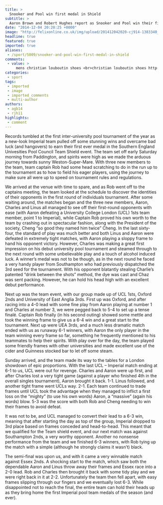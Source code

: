 ```yaml
---
title: >
  Snooker and Pool win first medal in Shield
subtitle: >
  Aaron Brown and Robert Hughes report as Snooker and Pool win their first medal at the Southern England Championships
date: "2014-12-04 20:20:25 +0000"
image: "http://felixonline.co.uk/img/upload/201412042020-cj914-1383340_10100177190907641_6215749255525179063_n.jpg"
headline: true
featured: true
imported: true
aliases:
 - /sport/5009/snooker-and-pool-win-first-medal-in-shield
comments:
 - value: >
     mens christian louboutin shoes <br>christian louboutin shoes http://canadachristianlouboutin.blogspot.com/,mens christian louboutin shoes <br>christian louboutin shoes http://canadachristianlouboutin.blogspot.com/,christian louboutin <br>buy christian louboutin shoes canada http://canadachristianlouboutinoutlet.blogspot.com/,christian louboutin <br>buy christian louboutin shoes canada http://canadachristianlouboutinoutlet.blogspot.com/,used christian louboutin <br>christian louboutin sale http://canadachristianlouboutin.blogspot.com/,used christian louboutin <br>christian louboutin sale http://canadachristianlouboutin.blogspot.com/,christian louboutin instagram <br>christian louboutin sale clearance http://canadachristianlouboutinoutlet.blogspot.com/,christian louboutin instagram <br>christian louboutin sale clearance http://canadachristianlouboutinoutlet.blogspot.com/
categories:
 - sport
tags:
 - imported
 - image
 - imported_comments
 - multi-author
authors:
 - agb14
 - rjh11
highlights:
 - comment
---
```


Records tumbled at the first inter-university pool tournament of the year as a new-look Imperial team pulled off some stunning wins and overcame bad luck (and hangovers) to earn their first ever medal in the Southern England Univesities Pool Council Team Shield event. The team set off early Saturday morning from Paddington, and spirits were high as we made the arduous journey towards sunny Weston-Super-Mare. With three new members to the team, team captain Rob had some head scratching to do in the run up to the tournament as to how to field his eager players, using the journey to make sure all were up to speed on tournament rules and regulations.

We arrived at the venue with time to spare, and as Rob went off to the captains meeting, the team looked at the schedule to discover the identities of their opponents in the first round of individuals tournament. After some waiting around, the matches began and the three new members, Aaron, Charles and Linus all managed to see off their first-round opponents with ease (with Aaron defeating a University College London (UCL) 1sts team member, point 1 to Imperial), while Captain Rob proved his own worth to the team by crashing out in spectacular fashion, along with the President of the society, Cheng “so good they named him twice” Cheng. In the last sixty-four, the standard of play was much better and both Linus and Aaron were defeated in extremely tight matches, with Aaron playing a sloppy frame to hand his opponent victory. However, Charles was making a great first impression on his debut university pool tournament and steamed through to the next round with some unbelievable play and a touch of alcohol induced luck. A winner’s medal was not to be though, as in the next round he faced a very handy player from Southampton who had previously dispatched the 3rd seed for the tournament. With his opponent blatantly stealing Charlie’s patented “drink between the shots” method, the dye was cast and Chaz was sent packing. However, he can hold his head high with an excellent debut performance.

Next up was the team event, with our group made up of UCL 1sts, Oxford 2nds and University of East Anglia 3rds. First up was Oxford, and after racing into a 4-0 lead with some fine play from Aaron playing at number 1 and Charles at number 3, we were pegged back to 5-4 to set up a tense finalé. Captain Rob finally (in his second outing) showed some mettle and took the winning frame to give us a 6-4 win and a great start to the tournament. Next up were UEA 3rds, and a much less dramatic match ended with us as runaway 6-1 winners, with Aaron the only player in the team winning every frame so far, something he frequently mentioned to his teammates to help their spirits. With play over for the day, the team played some friendly frames with other universities and made excellent use of the cider and Guinness stocked bar to let off some steam.

Sunday arrived, and the team made its way to the tables for a London showdown of epic proportions. With the last UCL – Imperial match ending at 6-1 to us, UCL were out for revenge. Charles and Aaron were up first, and after Charles lost a very tight game (against a player who finished 4th in the overall singles tournament), Aaron brought it back. 1-1. Linus followed, and another tight frame went UCLs way. 2-1. Each team continued to trade frames until UCL took the advantage when they managed to inflict a first loss on the “mighty” (to use his own words) Aaron, a “massive” (again his words) blow. 5-3 was the score with both Rob and Cheng needing to win their frames to avoid defeat.

It was not to be, and UCL managed to convert their lead to a 6-3 win, meaning that after starting the day as top of the group, Imperial dropped to 3rd place based on frames conceded and head-to-head. This meant that we qualified for the Team shield event, and our next match was against Southampton 2nds, a very worthy opponent. Another no nonsense performance from the team and we finished 6-3 winners, with Rob tying up the match with a simple (although he strongly claims it wasn’t) black.

The semi-final was upon us, and with it came a very winnable match against Essex 2nds. A shocking start to the match, which saw both the dependable Aaron and Linus throw away their frames and Essex race into a 2-0 lead. Rob and Charles then brought it back with some tidy play and we were right back in it at 2-2. Unfortunately the team then fell apart, with easy frames slipping through our fingers and we eventually lost 6-3. While disappointed not to reach the final, the entire team can hold their heads up as they bring home the first Imperial pool team medals of the season (and ever).
